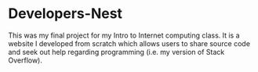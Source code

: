 # Developers-Nest
This was my final project for my Intro to Internet computing class. It is a website I developed from scratch which allows users to share source code and seek out help regarding programming (i.e. my version of Stack Overflow).
